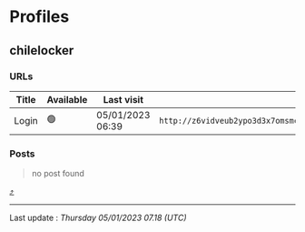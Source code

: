 # Profiles

## **chilelocker**


### URLs
| Title | Available | Last visit | fqdn | screen 
|---|---|---|---|---|
| Login | 🟢 | 05/01/2023 06:39 | `http://z6vidveub2ypo3d3x7omsmcxqwxkkmvn5y3paoufyd2tt4bfbkg33kid.onion` | <a href="https://www.ransomware.live/screenshots/z6vidveub2ypo3d3x7omsmcxqwxkkmvn5y3paoufyd2tt4bfbkg33kid-onion.png" target=_blank>📸</a> | 

### Posts

> no post found



[⤴️](profiles?id=group-profiles)

 --- 


Last update : _Thursday 05/01/2023 07.18 (UTC)_
